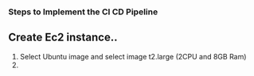 ### Steps to Implement the CI CD Pipeline

## Create Ec2 instance..
1. Select Ubuntu image and select image t2.large (2CPU and 8GB Ram)
2. 